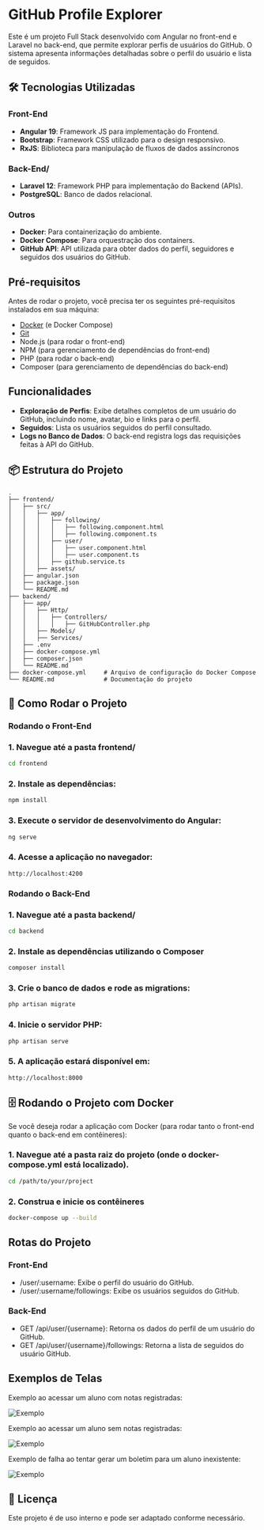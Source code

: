 # GitHub Profile Explorer

Este é um projeto Full Stack desenvolvido com Angular no front-end e Laravel no back-end, que permite explorar perfis de usuários do GitHub. O sistema apresenta informações detalhadas sobre o perfil do usuário e lista de seguidos.

## 🛠 Tecnologias Utilizadas

### Front-End
- **Angular 19**: Framework JS para implementação do Frontend.
- **Bootstrap**: Framework CSS utilizado para o design responsivo.
- **RxJS**: Biblioteca para manipulação de fluxos de dados assíncronos

### Back-End/
- **Laravel 12**: Framework PHP para implementação do Backend (APIs).
- **PostgreSQL**: Banco de dados relacional.

### Outros
- **Docker**: Para containerização do ambiente.
- **Docker Compose**: Para orquestração dos containers.
- **GitHub API**: API utilizada para obter dados do perfil, seguidores e seguidos dos usuários do GitHub.

## Pré-requisitos
Antes de rodar o projeto, você precisa ter os seguintes pré-requisitos instalados em sua máquina:

- [Docker](https://www.docker.com/get-started) (e Docker Compose)
- [Git](https://git-scm.com/)
- Node.js (para rodar o front-end)
- NPM (para gerenciamento de dependências do front-end)
- PHP (para rodar o back-end)
- Composer (para gerenciamento de dependências do back-end)

## Funcionalidades
- **Exploração de Perfis**: Exibe detalhes completos de um usuário do GitHub, incluindo nome, avatar, bio e links para o perfil.
- **Seguidos**: Lista os usuários seguidos do perfil consultado.
- **Logs no Banco de Dados**: O back-end registra logs das requisições feitas à API do GitHub.

## 📦 Estrutura do Projeto
```
.
├── frontend/
│   ├── src/
│   │   ├── app/
│   │   │   ├── following/
│   │   │   │   ├── following.component.html
│   │   │   │   ├── following.component.ts
│   │   │   ├── user/
│   │   │   │   ├── user.component.html
│   │   │   │   ├── user.component.ts
│   │   │   ├── github.service.ts
│   │   ├── assets/
│   ├── angular.json
│   ├── package.json
│   └── README.md
├── backend/
│   ├── app/
│   │   ├── Http/
│   │   │   ├── Controllers/
│   │   │   │   ├── GitHubController.php
│   │   ├── Models/
│   │   ├── Services/
│   ├── .env
│   ├── docker-compose.yml
│   ├── composer.json
│   └── README.md
├── docker-compose.yml     # Arquivo de configuração do Docker Compose
└── README.md              # Documentação do projeto
```

## 🚀 Como Rodar o Projeto

### Rodando o Front-End

### 1. Navegue até a pasta frontend/
```bash
cd frontend
```

### 2. Instale as dependências:
```bash
npm install
```

### 3. Execute o servidor de desenvolvimento do Angular:
```bash
ng serve
```

### 4. Acesse a aplicação no navegador:
```arduino
http://localhost:4200
```

### Rodando o Back-End

### 1. Navegue até a pasta backend/
```bash
cd backend
```

### 2. Instale as dependências utilizando o Composer
```bash
composer install
```

### 3. Crie o banco de dados e rode as migrations:
```bash
php artisan migrate
```

### 4. Inicie o servidor PHP:
```bash
php artisan serve
```

### 5. A aplicação estará disponível em:
```arduino
http://localhost:8000
```

## 🗄 Rodando o Projeto com Docker
Se você deseja rodar a aplicação com Docker (para rodar tanto o front-end quanto o back-end em contêineres):

### 1. Navegue até a pasta raiz do projeto (onde o docker-compose.yml está localizado).
```bash
cd /path/to/your/project
```

### 2. Construa e inicie os contêineres
```bash
docker-compose up --build
```

## Rotas do Projeto

### Front-End
- /user/:username: Exibe o perfil do usuário do GitHub.
- /user/:username/followings: Exibe os usuários seguidos do GitHub.

### Back-End
- GET /api/user/{username}: Retorna os dados do perfil de um usuário do GitHub.
- GET /api/user/{username}/followings: Retorna a lista de seguidos do usuário GitHub.

## Exemplos de Telas

Exemplo ao acessar um aluno com notas registradas:

![Exemplo](images/print-01.png)

Exemplo ao acessar um aluno sem notas registradas:

![Exemplo](images/print-02.png)

Exemplo de falha ao tentar gerar um boletim para um aluno inexistente:

![Exemplo](images/print-03.png)

## 📝 Licença
Este projeto é de uso interno e pode ser adaptado conforme necessário.
